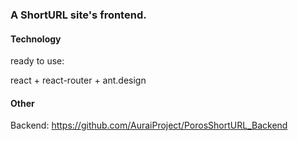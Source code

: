 ### A ShortURL site's frontend.

#### Technology 
ready to use:

react + react-router + ant.design

#### Other
Backend: https://github.com/AuraiProject/PorosShortURL_Backend